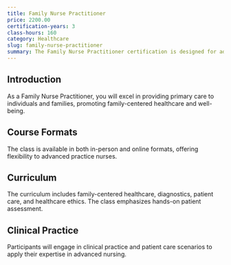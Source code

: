 ```yaml
---
title: Family Nurse Practitioner
price: 2200.00
certification-years: 3
class-hours: 160
category: Healthcare
slug: family-nurse-practitioner
summary: The Family Nurse Practitioner certification is designed for advanced practice nurses. This comprehensive class covers family-centered healthcare, diagnostics, and patient care. It equips candidates with the skills needed to provide primary care to individuals and families.
---
```


## Introduction

As a Family Nurse Practitioner, you will excel in providing primary care to individuals and families, promoting family-centered healthcare and well-being.

## Course Formats

The class is available in both in-person and online formats, offering flexibility to advanced practice nurses.

## Curriculum

The curriculum includes family-centered healthcare, diagnostics, patient care, and healthcare ethics. The class emphasizes hands-on patient assessment.

## Clinical Practice

Participants will engage in clinical practice and patient care scenarios to apply their expertise in advanced nursing.

